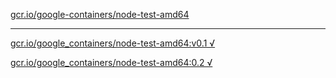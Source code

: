 [gcr.io/google-containers/node-test-amd64](https://hub.docker.com/r/anjia0532/node-test-amd64/tags/) 

----
[gcr.io/google_containers/node-test-amd64:v0.1 √](https://hub.docker.com/r/anjia0532/node-test-amd64/tags/)

[gcr.io/google_containers/node-test-amd64:0.2 √](https://hub.docker.com/r/anjia0532/node-test-amd64/tags/)

